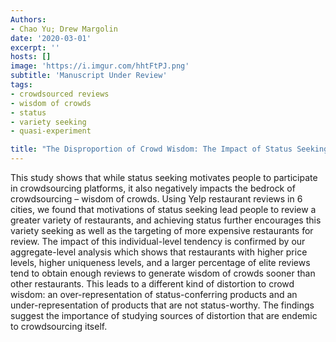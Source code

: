 ```yaml
---
Authors:
- Chao Yu; Drew Margolin
date: '2020-03-01'
excerpt: ''
hosts: []
image: 'https://i.imgur.com/hhtFtPJ.png'
subtitle: 'Manuscript Under Review'
tags:
- crowdsourced reviews
- wisdom of crowds
- status
- variety seeking
- quasi-experiment

title: "The Disproportion of Crowd Wisdom: The Impact of Status Seeking on Yelp Reviews"
---
```


This study shows that while status seeking motivates people to participate in crowdsourcing platforms, it also negatively impacts the bedrock of crowdsourcing – wisdom of crowds. Using Yelp restaurant reviews in 6 cities, we found that motivations of status seeking lead people to review a greater variety of restaurants, and achieving status further encourages this variety seeking as well as the targeting of more expensive restaurants for review. The impact of this individual-level tendency is confirmed by our aggregate-level analysis which shows that restaurants with higher price levels, higher uniqueness levels, and a larger percentage of elite reviews tend to obtain enough reviews to generate wisdom of crowds sooner than other restaurants. This leads to a different kind of distortion to crowd wisdom: an over-representation of status-conferring products and an under-representation of products that are not status-worthy. The findings suggest the importance of studying sources of distortion that are endemic to crowdsourcing itself.   

